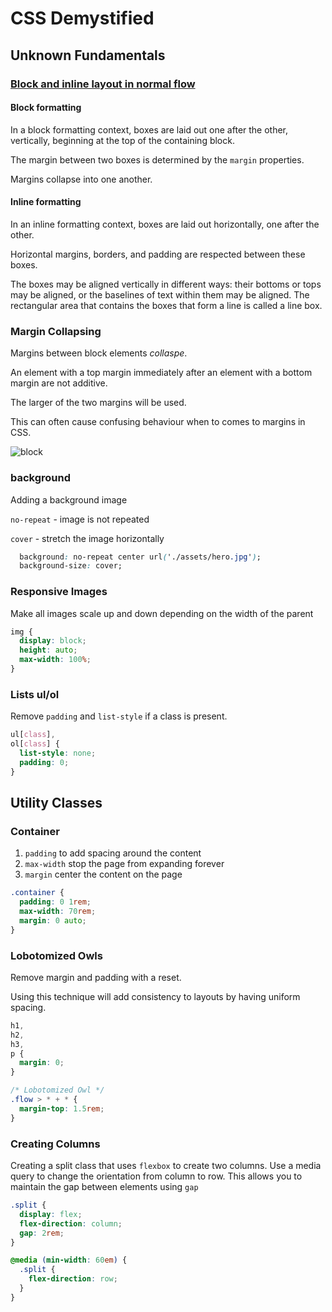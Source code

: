 # CSS Demystified
## Unknown Fundamentals

### [Block and inline layout in normal flow](https://developer.mozilla.org/en-US/docs/Web/CSS/CSS_Flow_Layout/Block_and_Inline_Layout_in_Normal_Flow)

#### Block formatting
In a block formatting context, boxes are laid out one after the other, vertically, beginning at the top of the containing block.

The margin between two boxes is determined by the `margin` properties.

Margins collapse into one another.

#### Inline formatting
In an inline formatting context, boxes are laid out horizontally, one after the other.

Horizontal margins, borders, and padding are respected between these boxes.

The boxes may be aligned vertically in different ways: their bottoms or tops may be aligned, or the baselines of text within them may be aligned. The rectangular area that contains the boxes that form a line is called a line box.

### Margin Collapsing
Margins between block elements *collaspe*.

An element with a top margin immediately after an element with a bottom margin are not additive.

The larger of the two margins will be used.

This can often cause confusing behaviour when to comes to margins in CSS.

![block](https://user-images.githubusercontent.com/25591390/101989629-93119d00-3c99-11eb-9f09-197b133f5019.png)

### background
Adding a background image

`no-repeat` - image is not repeated

`cover` - stretch the image horizontally
```css
  background: no-repeat center url('./assets/hero.jpg');
  background-size: cover;
```



### Responsive Images
Make all images scale up and down depending on the width of the parent

```css 
img {
  display: block;
  height: auto;
  max-width: 100%;
}
```

### Lists ul/ol
Remove `padding` and `list-style` if a class is present.
```css
ul[class],
ol[class] {
  list-style: none;
  padding: 0;
}
```
## Utility Classes
### Container
1. `padding` to add spacing around the content
2. `max-width` stop the page from expanding forever
3. `margin` center the content on the page

```css
.container {
  padding: 0 1rem;
  max-width: 70rem;
  margin: 0 auto;
}
```

### Lobotomized Owls
Remove margin and padding with a reset.

Using this technique will add consistency to layouts by having uniform spacing.

```css
h1,
h2,
h3,
p {
  margin: 0;
}

/* Lobotomized Owl */
.flow > * + * {
  margin-top: 1.5rem;
}
```

### Creating Columns
Creating a split class that uses `flexbox` to create two columns. Use a media query to change the orientation from column to row. This allows you to maintain the gap between elements using `gap`
```css
.split {
  display: flex;
  flex-direction: column;
  gap: 2rem;
}

@media (min-width: 60em) {
  .split {
    flex-direction: row;
  }
}
```
